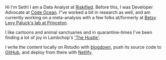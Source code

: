 Hi I'm Seth! I am a Data Analyst at [Riskified](https://www.riskified.com/). Before this, I was  Developer Advocate at [Code Ocean](https://codeocean.com/). I"ve worked a bit in research as well, and am currently working on a meta-analysis with a few folks at/formerly at [Betsy Levy Paluck's lab at Princeton](.http://www.betsylevypaluck.com/).

I like cartoons and animal sanctuaries and in quarantine-times I've been finding a lot of joy in Lambchop's ['The Hustle'](https://genius.com/Lambchop-the-hustle-lyrics).

I write the content locally on Rstudio with [blogdown](https://bookdown.org/yihui/blogdown/), push its source code to [GitHub](https://github.com/setgree/setharielgreen), and deploy from there with [Netlify](https://www.netlify.com/).
